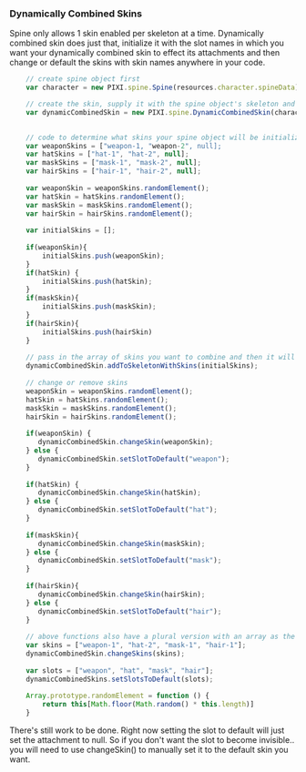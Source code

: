 ### Dynamically Combined Skins

Spine only allows 1 skin enabled per skeleton at a time. Dynamically combined skin does just that, initialize
it with the slot names in which you want your dynamically combined skin to effect its attachments
and then change or default the skins with skin names anywhere in your code.

```js
    // create spine object first
    var character = new PIXI.spine.Spine(resources.character.spineData);

    // create the skin, supply it with the spine object's skeleton and provide a list of slots you want the skin to manage its attachment/skin
    var dynamicCombinedSkin = new PIXI.spine.DynamicCombinedSkin(character.skeleton, ["mask", "hair", "hat", "weapon"]);
  

    // code to determine what skins your spine object will be initialized with
    var weaponSkins = ["weapon-1, "weapon-2", null];
    var hatSkins = ["hat-1", "hat-2", null];
    var maskSkins = ["mask-1", "mask-2", null];
    var hairSkins = ["hair-1", "hair-2", null];
    
    var weaponSkin = weaponSkins.randomElement();
    var hatSkin = hatSkins.randomElement();
    var maskSkin = maskSkins.randomElement();
    var hairSkin = hairSkins.randomElement();
    
    var initialSkins = [];
   
    if(weaponSkin){
        initialSkins.push(weaponSkin);
    }
    if(hatSkin) {
        initialSkins.push(hatSkin);
    }
    if(maskSkin){
        initialSkins.push(maskSkin);
    }
    if(hairSkin){
        initialSkins.push(hairSkin)
    }
   
    // pass in the array of skins you want to combine and then it will add the skin to the skeleton
    dynamicCombinedSkin.addToSkeletonWithSkins(initialSkins);
    
    // change or remove skins 
    weaponSkin = weaponSkins.randomElement();
    hatSkin = hatSkins.randomElement();
    maskSkin = maskSkins.randomElement();
    hairSkin = hairSkins.randomElement();
       
    if(weaponSkin) {
       dynamicCombinedSkin.changeSkin(weaponSkin);
    } else {
       dynamicCombinedSkin.setSlotToDefault("weapon");
    }
    
    if(hatSkin) {
       dynamicCombinedSkin.changeSkin(hatSkin);
    } else {
       dynamicCombinedSkin.setSlotToDefault("hat");
    }
     
    if(maskSkin){
       dynamicCombinedSkin.changeSkin(maskSkin);
    } else {
       dynamicCombinedSkin.setSlotToDefault("mask");
    }
     
    if(hairSkin){
       dynamicCombinedSkin.changeSkin(hairSkin);
    } else {
       dynamicCombinedSkin.setSlotToDefault("hair");
    }
    
    // above functions also have a plural version with an array as the argument
    var skins = ["weapon-1", "hat-2", "mask-1", "hair-1"];
    dynamicCombinedSkin.changeSkins(skins);
    
    var slots = ["weapon", "hat", "mask", "hair"];
    dynamicCombinedSkins.setSlotsToDefault(slots);
    
    Array.prototype.randomElement = function () {
        return this[Math.floor(Math.random() * this.length)]
    }

```

There's still work to be done. Right now setting the slot to default will just set the attachment to null. So if you don't 
want the slot to become invisible.. you will need to use changeSkin() to manually set it to the default skin you want.

